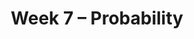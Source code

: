 ---
title: "Week 7 – Probability"
weekNumber: 7
days:
  - date: '2024-05-13'
    events:
      - name: DISC 6
        type: disc
        title: Groupwork 6
  - date: '2024-05-14'
    events:
      - name: LEC 12
        type: lecture
        title: Rules of Probability
        # url: resources/lectures/lec03/lec03.html
        # filled: resources/lectures/lec03/lec03-filled.html
        # podcast: https://podcast.ucsd.edu/watch/wi24/dsc80_a00/3
  - date: '2024-05-16'
    events:
      - name: LEC 13
        type: lecture
        title: Combinatorics
        # url: resources/lectures/lec03/lec03.html
        # filled: resources/lectures/lec03/lec03-filled.html
        # podcast: https://podcast.ucsd.edu/watch/wi24/dsc80_a00/3
      - name: HW 6
        type: hw
        title: Homework 6
---
